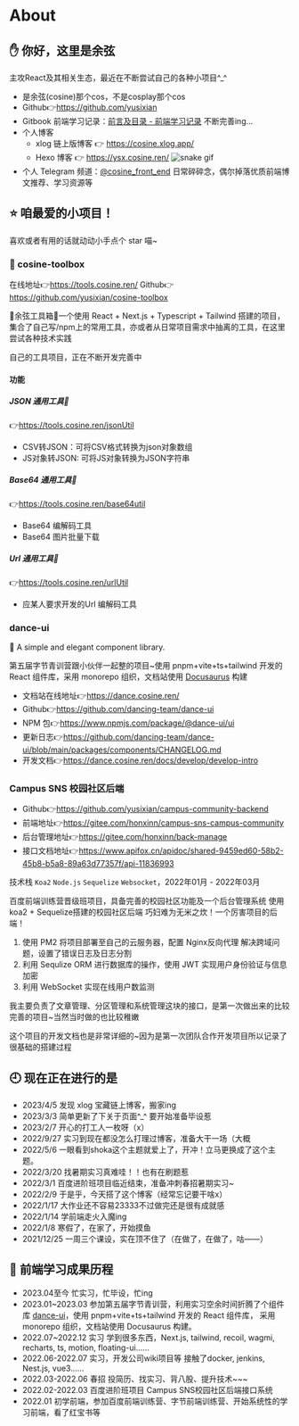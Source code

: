 # About

## ✋ 你好，这里是余弦
主攻React及其相关生态，最近在不断尝试自己的各种小项目^_^

- 是余弦(cosine)那个cos，不是cosplay那个cos
- Github👉https://github.com/yusixian
- Gitbook 前端学习记录：[前言及目录 - 前端学习记录](https://book.cosine.ren/) 不断完善ing...
- 个人博客
  - xlog 链上版博客 👉 https://cosine.xlog.app/
  - Hexo 博客 👉 https://ysx.cosine.ren/
![snake gif](https://raw.githubusercontent.com/yusixian/yusixian/output/github-contribution-grid-snake.gif)
- 个人 Telegram 频道：[@cosine_front_end](https://t.me/cosine_front_end) 日常碎碎念，偶尔掉落优质前端博文推荐、学习资源等


## ⭐ 咱最爱的小项目！

喜欢或者有用的话就动动小手点个 star 喵~
### 🧰 cosine-toolbox

在线地址👉https://tools.cosine.ren/
Github👉https://github.com/yusixian/cosine-toolbox

🧰余弦工具箱🧰一个使用 React + Next.js + Typescript + Tailwind 搭建的项目，集合了自己写/npm上的常用工具，亦或者从日常项目需求中抽离的工具，在这里尝试各种技术实践

自己的工具项目，正在不断开发完善中

#### 功能

##### JSON 通用工具🧰

👉https://tools.cosine.ren/jsonUtil

- CSV转JSON：可将CSV格式转换为json对象数组
- JS对象转JSON: 可将JS对象转换为JSON字符串
  
##### Base64 通用工具🧰

👉https://tools.cosine.ren/base64util

- Base64 编解码工具
- Base64 图片批量下载
  
##### Url 通用工具🧰

👉https://tools.cosine.ren/urlUtil

- 应某人要求开发的Url 编解码工具

### dance-ui

🌸 A simple and elegant component library.

第五届字节青训营跟小伙伴一起整的项目~使用 pnpm+vite+ts+tailwind 开发的 React 组件库，采用 monorepo 组织，文档站使用 [Docusaurus](https://docusaurus.io/docs) 构建 
 
- 文档站在线地址👉https://dance.cosine.ren/
- Github👉https://github.com/dancing-team/dance-ui
- NPM 包👉https://www.npmjs.com/package/@dance-ui/ui
- 更新日志👉https://github.com/dancing-team/dance-ui/blob/main/packages/components/CHANGELOG.md
- 开发文档👉https://dance.cosine.ren/docs/develop/develop-intro

### Campus SNS 校园社区后端 

- Github👉https://github.com/yusixian/campus-community-backend
- 前端地址👉https://gitee.com/honxinn/campus-sns-campus-community
- 后台管理地址👉https://gitee.com/honxinn/back-manage
- 接口文档地址👉https://www.apifox.cn/apidoc/shared-9459ed60-58b2-45b8-b5a8-89a63d77357f/api-11836993

技术栈 `Koa2` `Node.js` `Sequelize` `Websocket`，2022年01月 - 2022年03月

百度前端训练营晋级班项目，具备完善的校园社区功能及一个后台管理系统
使用koa2 + Sequelize搭建的校园社区后端 巧妇难为无米之炊！一个厉害项目的后端！

1. 使用 PM2 将项目部署至自己的云服务器，配置 Nginx反向代理 解决跨域问题，设置了错误日志及日志分割
2. 利用 Sequlize ORM 进行数据库的操作，使用 JWT 实现用户身份验证与信息加密
3. 利用 WebSocket 实现在线用户数监测

我主要负责了文章管理、分区管理和系统管理这块的接口，是第一次做出来的比较完善的项目~当然当时做的也比较稚嫩

这个项目的开发文档也是非常详细的~因为是第一次团队合作开发项目所以记录了很基础的搭建过程

## 🕘 现在正在进行的是

- 2023/4/5 发现 xlog 宝藏链上博客，搬家ing
- 2023/3/3 简单更新了下关于页面^_^ 要开始准备毕设惹
- 2023/2/7 开心的打工人一枚呀（x）
- 2022/9/27 实习到现在都没怎么打理过博客，准备大干一场（大概
- 2022/5/6 一眼看到shoka这个主题就爱上了，开冲！立马更换成了这个主题。
- 2022/3/20 找暑期实习真难哇！！也有在刷题惹
- 2022/3/1 百度进阶班项目临近结束，准备冲刺春招暑期实习~
- 2022/2/9 于是乎，今天搭了这个博客（经常忘记要干啥x）
- 2022/1/17 大作业还不容易23333不过做完还是很有成就感
- 2022/1/14 学前端走火入魔ing
- 2022/1/8 寒假了，在家了，开始摸鱼
- 2021/12/25 一周三个课设，实在顶不住了（在做了，在做了，咕——） 

## 📖 前端学习成果历程
- 2023.04至今 忙实习，忙毕设，忙ing 
- 2023.01~2023.03 参加第五届字节青训营，利用实习空余时间折腾了个组件库 [dance-ui](https://github.com/dancing-team/dance-ui)，使用 pnpm+vite+ts+tailwind 开发的 React 组件库， 采用 monorepo 组织，文档站使用 Docusaurus 构建。
- 2022.07~2022.12 实习 学到很多东西，Next.js, tailwind, recoil, wagmi, recharts, ts, motion, floating-ui……
- 2022.06-2022.07 实习，开发公司wiki项目等 接触了docker, jenkins, Nest.js, vue3……
- 2022.03-2022.06 春招 投简历、找实习、背八股、提升技术~~~
- 2022.02-2022.03 百度进阶班项目 Campus SNS校园社区后端接口系统
- 2022.01 初学前端，参加百度前端训练营、字节前端训练营、开始系统性的学习前端，看了红宝书等
